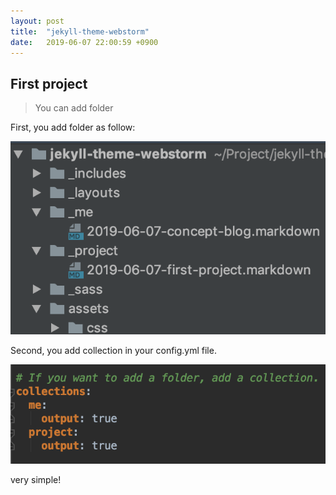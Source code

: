 ```yaml
---
layout: post
title:  "jekyll-theme-webstorm"
date:   2019-06-07 22:00:59 +0900
---
```


## First project


> You can add folder

First, you add folder as follow:

![first image](/assets/image/project-2019-06-07-first-project/add-folder.png)

Second, you add collection in your config.yml file.

![second image](/assets/image/project-2019-06-07-first-project/add-folder-config.png)

very simple!
